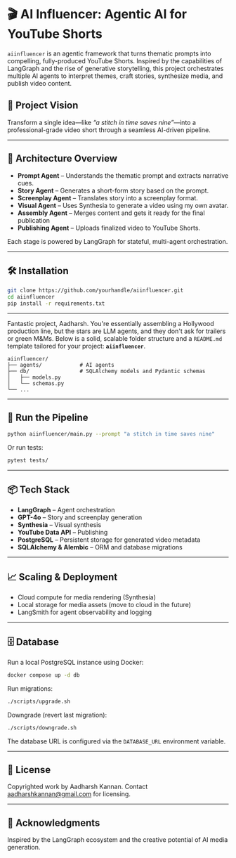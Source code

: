 # 🎬 AI Influencer: Agentic AI for YouTube Shorts

`aiinfluencer` is an agentic framework that turns thematic prompts into compelling, fully-produced YouTube Shorts. Inspired by the capabilities of LangGraph and the rise of generative storytelling, this project orchestrates multiple AI agents to interpret themes, craft stories, synthesize media, and publish video content.

## 🚀 Project Vision

Transform a single idea—like *“a stitch in time saves nine”*—into a professional-grade video short through a seamless AI-driven pipeline.

---

## 🧠 Architecture Overview

- **Prompt Agent** – Understands the thematic prompt and extracts narrative cues.
- **Story Agent** – Generates a short-form story based on the prompt.
- **Screenplay Agent** – Translates story into a screenplay format.
- **Visual Agent** – Uses Synthesia to generate a video using my own avatar.
- **Assembly Agent** – Merges content and gets it ready for the final publication
- **Publishing Agent** – Uploads finalized video to YouTube Shorts.

Each stage is powered by LangGraph for stateful, multi-agent orchestration.

---

## 🛠️ Installation

```bash
git clone https://github.com/yourhandle/aiinfluencer.git
cd aiinfluencer
pip install -r requirements.txt
```
---
Fantastic project, Aadharsh. You're essentially assembling a Hollywood production line, but the stars are LLM agents, and they don't ask for trailers or green M\&Ms. Below is a solid, scalable folder structure and a `README.md` template tailored for your project: **`aiinfluencer`**.

```
aiinfluencer/
├── agents/            # AI agents
├── db/                # SQLAlchemy models and Pydantic schemas
│   ├── models.py
│   └── schemas.py
└── ...
```

---

## 🧪 Run the Pipeline

```bash
python aiinfluencer/main.py --prompt "a stitch in time saves nine"
```

Or run tests:

```bash
pytest tests/
```

---

## 📦 Tech Stack

* **LangGraph** – Agent orchestration
* **GPT-4o** – Story and screenplay generation
* **Synthesia** – Visual synthesis
* **YouTube Data API** – Publishing
* **PostgreSQL** – Persistent storage for generated video metadata
* **SQLAlchemy & Alembic** – ORM and database migrations

---

## 📈 Scaling & Deployment

* Cloud compute for media rendering (Synthesia)
* Local storage for media assets (move to cloud in the future)
* LangSmith for agent observability and logging

---

## 🗄️ Database

Run a local PostgreSQL instance using Docker:

```bash
docker compose up -d db
```

Run migrations:

```bash
./scripts/upgrade.sh
```

Downgrade (revert last migration):

```bash
./scripts/downgrade.sh
```

The database URL is configured via the `DATABASE_URL` environment variable.

---

## 🧾 License

Copyrighted work by Aadharsh Kannan. Contact aadharshkannan@gmail.com for licensing.

---

## 🙏 Acknowledgments

Inspired by the LangGraph ecosystem and the creative potential of AI media generation.

